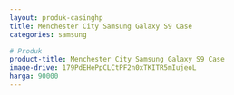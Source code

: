 ```yaml
---
layout: produk-casinghp
title: Menchester City Samsung Galaxy S9 Case
categories: samsung

# Produk
product-title: Menchester City Samsung Galaxy S9 Case
image-drive: 179PdEHePpCLCtPF2n0xTKITR5mIujeoL
harga: 90000
---
```

